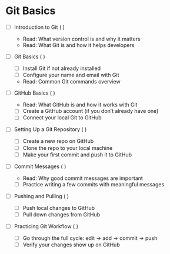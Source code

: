 # Git Basics

- [ ] Introduction to Git ( )
  - Read: What version control is and why it matters  
  - Read: What Git is and how it helps developers  

- [ ] Git Basics ( )
  - [ ] Install Git if not already installed  
  - [ ] Configure your name and email with Git  
  - Read: Common Git commands overview  

- [ ] GitHub Basics ( )
  - Read: What GitHub is and how it works with Git  
  - [ ] Create a GitHub account (if you don’t already have one)  
  - [ ] Connect your local Git to GitHub  

- [ ] Setting Up a Git Repository ( )
  - [ ] Create a new repo on GitHub  
  - [ ] Clone the repo to your local machine  
  - [ ] Make your first commit and push it to GitHub  

- [ ] Commit Messages ( )
  - Read: Why good commit messages are important  
  - [ ] Practice writing a few commits with meaningful messages  

- [ ] Pushing and Pulling ( )
  - [ ] Push local changes to GitHub  
  - [ ] Pull down changes from GitHub  

- [ ] Practicing Git Workflow ( )
  - [ ] Go through the full cycle: edit → add → commit → push  
  - [ ] Verify your changes show up on GitHub  
